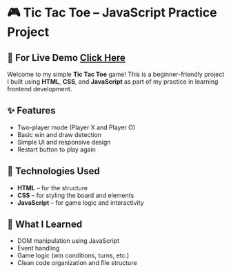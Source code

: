 # 🎮 Tic Tac Toe – JavaScript Practice Project

## 🔗 For Live Demo <a href="https://abeerlala.github.io/TIC-TAC-TOE" target="_blank">Click Here</a>

Welcome to my simple **Tic Tac Toe** game! This is a beginner-friendly project I built using **HTML**, **CSS**, and **JavaScript** as part of my practice in learning frontend development.

## ✨ Features

- Two-player mode (Player X and Player O)
- Basic win and draw detection
- Simple UI and responsive design
- Restart button to play again

## 🚀 Technologies Used

- **HTML** – for the structure
- **CSS** – for styling the board and elements
- **JavaScript** – for game logic and interactivity

## 🧠 What I Learned

- DOM manipulation using JavaScript
- Event handling
- Game logic (win conditions, turns, etc.)
- Clean code organization and file structure
